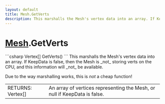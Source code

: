 ```yaml
---
layout: default
title: Mesh.GetVerts
description: This marshalls the Mesh's vertex data into an array. If KeepData is false, then the Mesh is _not_ storing verts on the CPU, and this information will _not_ be available.  Due to the way marshalling works, this is _not_ a cheap function!
---
```

# [Mesh]({{site.url}}/Pages/Reference/Mesh.html).GetVerts

<div class='signature' markdown='1'>
```csharp
Vertex[] GetVerts()
```
This marshalls the Mesh's vertex data into an array. If
KeepData is false, then the Mesh is _not_ storing verts on the CPU,
and this information will _not_ be available.

Due to the way marshalling works, this is _not_ a cheap function!
</div>

|  |  |
|--|--|
|RETURNS: Vertex[]|An array of vertices representing the Mesh, or null if KeepData is false.|




